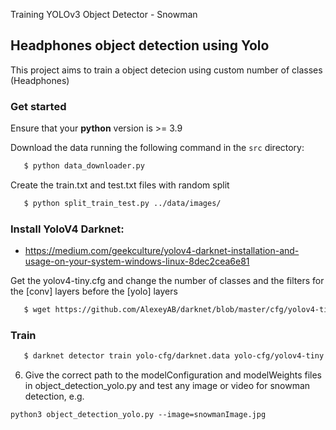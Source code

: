 Training YOLOv3 Object Detector - Snowman

## Headphones object detection using Yolo

This project aims to train a object detecion using custom number of classes (Headphones)


### Get started

Ensure that your **python** version is >= 3.9

Download the data running the following command in the `src` directory:

```bash
   $ python data_downloader.py 
```


Create the train.txt and test.txt files with random split

```bash
   $ python split_train_test.py ../data/images/ 
```


### Install YoloV4 Darknet:


* https://medium.com/geekculture/yolov4-darknet-installation-and-usage-on-your-system-windows-linux-8dec2cea6e81


Get the yolov4-tiny.cfg and change the number of classes and the filters for the [conv] layers before the [yolo] layers 

```bash
   $ wget https://github.com/AlexeyAB/darknet/blob/master/cfg/yolov4-tiny.cfg
```

### Train

```bash
   $ darknet detector train yolo-cfg/darknet.data yolo-cfg/yolov4-tiny.cfg  
```

6. Give the correct path to the modelConfiguration and modelWeights files in object_detection_yolo.py and test any image or video for snowman detection, e.g.

`python3 object_detection_yolo.py --image=snowmanImage.jpg`


